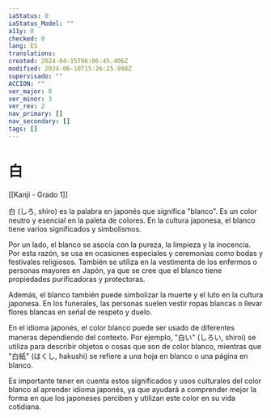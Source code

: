 ```yaml
---
iaStatus: 0
iaStatus_Model: ""
a11y: 0
checked: 0
lang: ES
translations: 
created: 2024-04-15T06:06:45.406Z
modified: 2024-06-10T15:26:25.998Z
supervisado: ""
ACCION: ""
ver_major: 0
ver_minor: 3
ver_rev: 2
nav_primary: []
nav_secondary: []
tags: []
---
```

# 白

[[Kanji - Grado 1]]

白 (しろ, shiro) es la palabra en japonés que significa "blanco". Es un color neutro y esencial en la paleta de colores. En la cultura japonesa, el blanco tiene varios significados y simbolismos.

Por un lado, el blanco se asocia con la pureza, la limpieza y la inocencia. Por esta razón, se usa en ocasiones especiales y ceremonias como bodas y festivales religiosos. También se utiliza en la vestimenta de los enfermos o personas mayores en Japón, ya que se cree que el blanco tiene propiedades purificadoras y protectoras.

Además, el blanco también puede simbolizar la muerte y el luto en la cultura japonesa. En los funerales, las personas suelen vestir ropas blancas o llevar flores blancas en señal de respeto y duelo.

En el idioma japonés, el color blanco puede ser usado de diferentes maneras dependiendo del contexto. Por ejemplo, "白い" (しろい, shiroi) se utiliza para describir objetos o cosas que son de color blanco, mientras que "白紙" (はくし, hakushi) se refiere a una hoja en blanco o una página en blanco.

Es importante tener en cuenta estos significados y usos culturales del color blanco al aprender idioma japonés, ya que ayudará a comprender mejor la forma en que los japoneses perciben y utilizan este color en su vida cotidiana.
